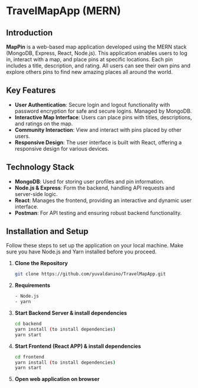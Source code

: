 # TravelMapApp (MERN)

## Introduction
**MapPin** is a web-based map application developed using the MERN stack (MongoDB, Express, React, Node.js). This application enables users to log in, interact with a map, and place pins at specific locations. Each pin includes a title, description, and rating. All users can see their own pins and explore others pins to find new amazing places all around the world. 

## Key Features
- **User Authentication**: Secure login and logout functionality with password encryption for safe and secure logins. Managed by MongoDB.
- **Interactive Map Interface**: Users can place pins with titles, descriptions, and ratings on the map.
- **Community Interaction**: View and interact with pins placed by other users.
- **Responsive Design**: The user interface is built with React, offering a responsive design for various devices.

## Technology Stack
- **MongoDB**: Used for storing user profiles and pin information.
- **Node.js & Express**: Form the backend, handling API requests and server-side logic.
- **React**: Manages the frontend, providing an interactive and dynamic user interface.
- **Postman**: For API testing and ensuring robust backend functionality.

## Installation and Setup
Follow these steps to set up the application on your local machine. Make sure you have Node.js and Yarn installed before you proceed.

1. **Clone the Repository**
   ```bash
   git clone https://github.com/yuvaldanino/TravelMapApp.git
2. **Requirements**  
   ```bash
   - Node.js
   - yarn 
3. **Start Backend Server & install dependencies**
   ```bash
   cd backend
   yarn install (to install dependencies)
   yarn start
4. **Start Frontend (React APP) & install dependencies**
   ```bash
   cd frontend
   yarn install (to install dependencies)
   yarn start
5. **Open web application on browser**
   
